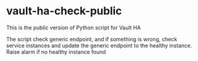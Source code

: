 # vault-ha-check-public

This is the public version of Python script for Vault HA

The script check generic endpoint, and if something is wrong, 
check service instances and update the generic endpoint to 
the healthy instance. Raise alarm if no healthy instance found
